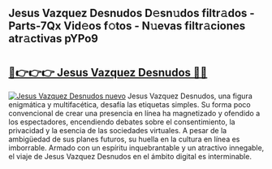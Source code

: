 ## Jesus Vazquez Desnudos D𝚎sn𝚞dos filtr𝚊dos - Parts-7Qx Vid𝚎os f𝚘tos - N𝚞evas filtr𝚊ciones atr𝚊ctivas pYPo9

# <h2><a href="http://mbcr41n.tromn.icu/?c=Jesus+Vazquez+Desnudos">🔗👉👉👉 Jesus Vazquez Desnudos 🔗🔗</a></h2>

[![Jesus Vazquez Desnudos nuevo](https://i.imgur.com/pEAQMta.gif)](http://mbcr41n.tromn.icu/?c=Jesus+Vazquez+Desnudos)
Jesus Vazquez Desnudos, una figura enigmática y multifacética, desafía las etiquetas simples. Su forma poco convencional de crear una presencia en línea ha magnetizado y ofendido a los espectadores, encendiendo debates sobre el consentimiento, la privacidad y la esencia de las sociedades virtuales. A pesar de la ambigüedad de sus planes futuros, su huella en la cultura en línea es imborrable. Armado con un espíritu inquebrantable y un atractivo innegable, el viaje de Jesus Vazquez Desnudos en el ámbito digital es interminable.
